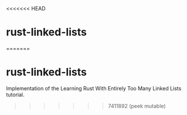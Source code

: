 <<<<<<< HEAD
# rust-linked-lists
=======
# rust-linked-lists

Implementation of the Learning Rust With Entirely Too Many Linked Lists tutorial.
>>>>>>> 7411892 (peek mutable)
